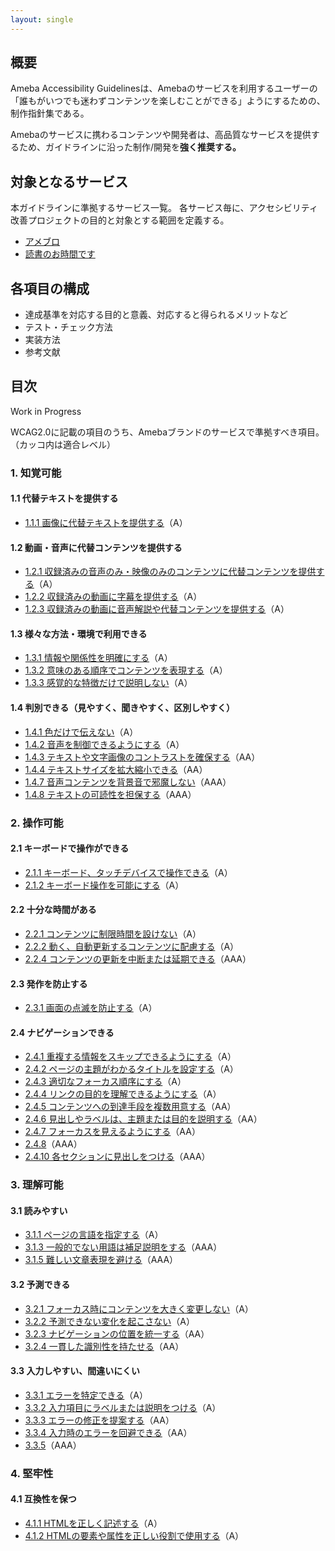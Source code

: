 ```yaml
---
layout: single
---
```


## 概要

Ameba Accessibility Guidelinesは、Amebaのサービスを利用するユーザーの「誰もがいつでも迷わずコンテンツを楽しむことができる」ようにするための、制作指針集である。

Amebaのサービスに携わるコンテンツや開発者は、高品質なサービスを提供するため、ガイドラインに沿った制作/開発を**強く推奨する。**

## 対象となるサービス

本ガイドラインに準拠するサービス一覧。
各サービス毎に、アクセシビリティ改善プロジェクトの目的と対象とする範囲を定義する。

- [アメブロ](/a11y-guidelines/services#アメブロ)
- [読書のお時間です](/a11y-guidelines/services#読書のお時間です)

## 各項目の構成

- 達成基準を対応する目的と意義、対応すると得られるメリットなど
- テスト・チェック方法
- 実装方法
- 参考文献

## 目次

Work in Progress

WCAG2.0に記載の項目のうち、Amebaブランドのサービスで準拠すべき項目。（カッコ内は適合レベル）

### 1. 知覚可能

#### 1.1 代替テキストを提供する

- [1.1.1 画像に代替テキストを提供する](/a11y-guidelines/1/1/1)（A）

#### 1.2 動画・音声に代替コンテンツを提供する

- [1.2.1 収録済みの音声のみ・映像のみのコンテンツに代替コンテンツを提供する](/a11y-guidelines/1/2/1)（A）
- [1.2.2 収録済みの動画に字幕を提供する](/a11y-guidelines/1/2/2)（A）
- [1.2.3 収録済みの動画に音声解説や代替コンテンツを提供する](/a11y-guidelines/1/2/3)（A）

#### 1.3 様々な方法・環境で利用できる

- [1.3.1 情報や関係性を明確にする](/a11y-guidelines/1/3/1)（A）
- [1.3.2 意味のある順序でコンテンツを表現する](/a11y-guidelines/1/3/2)（A）
- [1.3.3 感覚的な特徴だけで説明しない](/a11y-guidelines/1/3/3)（A）

#### 1.4 判別できる（見やすく、聞きやすく、区別しやすく）

- [1.4.1 色だけで伝えない](/a11y-guidelines/1/4/1)（A）
- [1.4.2 音声を制御できるようにする](/a11y-guidelines/1/4/2)（A）
- [1.4.3 テキストや文字画像のコントラストを確保する](/a11y-guidelines/1/4/3)（AA）
- [1.4.4 テキストサイズを拡大縮小できる](/a11y-guidelines/1/4/4)（AA）
- [1.4.7 音声コンテンツを背景音で邪魔しない](/a11y-guidelines/1/4/7)（AAA）
- [1.4.8 テキストの可読性を担保する](/a11y-guidelines/1/4/8)（AAA）

### 2. 操作可能

#### 2.1 キーボードで操作ができる

- [2.1.1 キーボード、タッチデバイスで操作できる](/a11y-guidelines/2/1/1)（A）
- [2.1.2 キーボード操作を可能にする](/a11y-guidelines/2/1/2)（A）

#### 2.2 十分な時間がある

- [2.2.1 コンテンツに制限時間を設けない](/a11y-guidelines/2/2/1)（A）
- [2.2.2 動く、自動更新するコンテンツに配慮する](/a11y-guidelines/2/2/2)（A）
- [2.2.4 コンテンツの更新を中断または延期できる](/a11y-guidelines/2/2/4)（AAA）

#### 2.3 発作を防止する

- [2.3.1 画面の点滅を防止する](/a11y-guidelines/2/3/1)（A）

#### 2.4 ナビゲーションできる

- [2.4.1 重複する情報をスキップできるようにする](/a11y-guidelines/2/4/1)（A）
- [2.4.2 ページの主題がわかるタイトルを設定する](/a11y-guidelines/2/4/2)（A）
- [2.4.3 適切なフォーカス順序にする](/a11y-guidelines/2/4/3)（A）
- [2.4.4 リンクの目的を理解できるようにする](/a11y-guidelines/2/4/4)（A）
- [2.4.5 コンテンツへの到達手段を複数用意する](/a11y-guidelines/2/4/5)（AA）
- [2.4.6 見出しやラベルは、主題または目的を説明する](/a11y-guidelines/2/4/6)（AA）
- [2.4.7 フォーカスを見えるようにする](/a11y-guidelines/2/4/7)（AA）
- [2.4.8](/a11y-guidelines/2/4/8)（AAA）
- [2.4.10 各セクションに見出しをつける](/a11y-guidelines/2/4/10)（AAA）

### 3. 理解可能

#### 3.1 読みやすい

- [3.1.1 ページの言語を指定する](/a11y-guidelines/3/1/1)（A）
- [3.1.3 一般的でない用語は補足説明をする](/a11y-guidelines/3/1/3)（AAA）
- [3.1.5 難しい文章表現を避ける](/a11y-guidelines/3/1/5)（AAA）

#### 3.2 予測できる

- [3.2.1 フォーカス時にコンテンツを大きく変更しない](/a11y-guidelines/3/2/1)（A）
- [3.2.2 予測できない変化を起こさない](/a11y-guidelines/3/2/2)（A）
- [3.2.3 ナビゲーションの位置を統一する](/a11y-guidelines/3/2/3)（AA）
- [3.2.4 一貫した識別性を持たせる](/a11y-guidelines/3/2/4)（AA）

#### 3.3 入力しやすい、間違いにくい

- [3.3.1 エラーを特定できる](/a11y-guidelines/3/3/1)（A）
- [3.3.2 入力項目にラベルまたは説明をつける](/a11y-guidelines/3/3/2)（A）
- [3.3.3 エラーの修正を提案する](/a11y-guidelines/3/3/3)（AA）
- [3.3.4 入力時のエラーを回避できる](/a11y-guidelines/3/3/4)（AA）
- [3.3.5](/a11y-guidelines/3/3/5)（AAA）

### 4. 堅牢性

#### 4.1 互換性を保つ

- [4.1.1 HTMLを正しく記述する](/a11y-guidelines/4/1/1)（A）
- [4.1.2 HTMLの要素や属性を正しい役割で使用する](/a11y-guidelines/4/1/2)（A）
